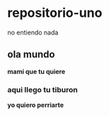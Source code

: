 # repositorio-uno
no entiendo nada 

## ola mundo
**mami que tu quiere**

### aqui llego tu tiburon
**yo quiero perriarte**

